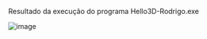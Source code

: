 Resultado da execução do programa Hello3D-Rodrigo.exe

![image](https://github.com/user-attachments/assets/aee0e0e8-bb2e-4ba1-8674-9aa64f6a14f0)
